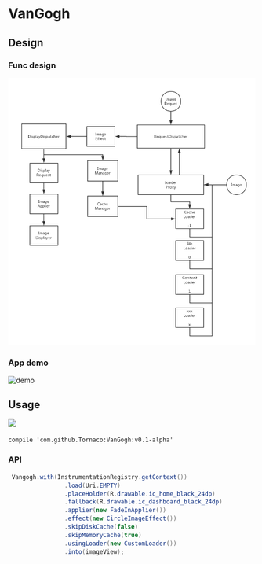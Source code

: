 # VanGogh

## Design

### Func design

![flow](design/func_design.png)

### App demo

![demo](design/app_demo.gif)

## Usage

[![](https://jitpack.io/v/Tornaco/VanGogh.svg)](https://jitpack.io/#Tornaco/VanGogh)

```
compile 'com.github.Tornaco:VanGogh:v0.1-alpha'
```

### API

```java
 Vangogh.with(InstrumentationRegistry.getContext())
                .load(Uri.EMPTY)
                .placeHolder(R.drawable.ic_home_black_24dp)
                .fallback(R.drawable.ic_dashboard_black_24dp)
                .applier(new FadeInApplier())
                .effect(new CircleImageEffect())
                .skipDiskCache(false)
                .skipMemoryCache(true)
                .usingLoader(new CustomLoader())
                .into(imageView);
```
